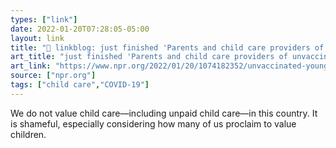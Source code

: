 ```yaml
---
types: ["link"]
date: 2022-01-20T07:28:05-05:00
layout: link
title: "🔗 linkblog: just finished 'Parents and child care providers of unvaccinate kids say they've hit rock bottom : NPR'"
art_title: "just finished 'Parents and child care providers of unvaccinate kids say they've hit rock bottom : NPR"
art_link: "https://www.npr.org/2022/01/20/1074182352/unvaccinated-young-kids-child-care-parents-omicron-disruptions"
source: ["npr.org"]
tags: ["child care","COVID-19"]
---
```

We do not value child care—including unpaid child care—in this country. It is shameful, especially considering how many of us proclaim to value children.
